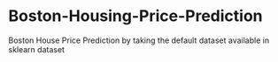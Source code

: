 # Boston-Housing-Price-Prediction
Boston House Price Prediction by taking the default dataset available in sklearn dataset
